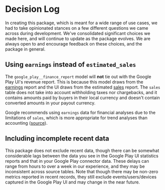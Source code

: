 # Decision Log

In creating this package, which is meant for a wide range of use cases, we had to take opinionated stances on a few different questions we came across during development. We've consolidated significant choices we made here, and will continue to update as the package evolves. We are always open to and encourage feedback on these choices, and the package in general.

## Using `earnings` instead of `estimated_sales`
The `google_play__finance_report` model will **not** tie out with the Google Play UI's revenue report. This is because this model draws from the [earnings](https://support.google.com/googleplay/android-developer/answer/6135870#export&zippy=%2Cearnings) report and the UI draws from the estimated [sales](https://support.google.com/googleplay/android-developer/answer/6135870#export&zippy=%2Cestimated-sales) report. The `sales` table does not take into account withholding taxes nor chargebacks, and it contains amounts paid by buyers in their local currency and doesn't contain converted amounts in your payout currency.

Google recommends using `earnings` data for financial analyses due to the limitations of `sales`, which is more appropriate for trend analyses than accounting ([source](https://support.google.com/googleplay/android-developer/answer/6135870)).

## Including incomplete recent data
This package does not exclude recent data, though there can be somewhat considerable lags between the data you see in the Google Play UI statistics reports and that in your Google Play connector data. These delays can range from hours to over a week in our experience, and they may be inconsistent across source tables. Note that though there may be non-zero metrics reported in recent records, they still exclude events/users/devices captured in the Google Play UI and may change in the near future. 
